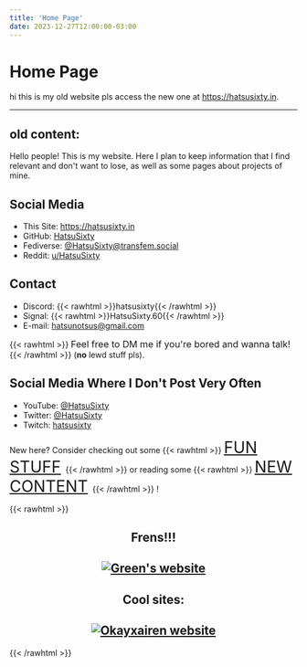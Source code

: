 ```yaml
---
title: 'Home Page'
date: 2023-12-27T12:00:00-03:00
---
```


# Home Page

hi this is my old website pls access the new one at <https://hatsusixty.in>.

---

## old content:

Hello people! This is my website. Here I plan to keep information that I find relevant and don't want to lose, as well as some pages about projects of mine.

## Social Media

- This Site: <https://hatsusixty.in>
- GitHub: [HatsuSixty](https://github.com/HatsuSixty)
- Fediverse: [@HatsuSixty@transfem.social](https://transfem.social/@HatsuSixty)
- Reddit: [u/HatsuSixty](https://reddit.com/u/HatsuSixty)

## Contact

<!-- Link color is defined in the currently used theme! -->
- Discord: {{< rawhtml >}}<span style="color:var(--link-color)">hatsusixty</span>{{< /rawhtml >}}
- Signal: {{< rawhtml >}}<span style="color:var(--link-color)">HatsuSixty.60</span>{{< /rawhtml >}}
- E-mail: [hatsunotsus@gmail.com](mailto:hatsunotsus@gmail.com)

{{< rawhtml >}}
<span style="font-size:1.15em;color:var(--rly-hard-to-ignore)">
  Feel free to DM me if you're bored and wanna talk!
</span>
{{< /rawhtml >}} (**no** lewd stuff pls).

## Social Media Where I Don't Post Very Often

- YouTube: [@HatsuSixty](https://youtube.com/@HatsuSixty)
- Twitter: [@HatsuSixty](https://x.com/HatsuSixty)
- Twitch: [hatsusixty](https://www.twitch.tv/hatsusixty)

New here? Consider checking out some
{{< rawhtml >}}
<span style="font-size:2em;color:var(--rly-hard-to-ignore)">
  <a href='{{< relref "fun_stuff/" >}}'>FUN STUFF</a>
</span>
{{< /rawhtml >}}
or reading some
{{< rawhtml >}}
<span style="font-size:2em;color:var(--rly-hard-to-ignore)">
  <a href='{{< relref "new_content.md" >}}'>NEW CONTENT</a>
</span>
{{< /rawhtml >}}
!

{{< rawhtml >}}

<div style="text-align:center">
  <h2>Frens!!!<h2>
  <a href="https://brightgreendandelions.neocities.org/">
    <img src="/buttons/othersites/brightgreendandelions.png" alt="Green's website">
  </a>
</div>

<div style="text-align:center">
  <h2>Cool sites:<h2>
  <a href="https://okayxairen.neocities.org/">
    <img src="/buttons/othersites/okayxairen.gif" alt="Okayxairen website">
  </a>
</div>

{{< /rawhtml >}}
